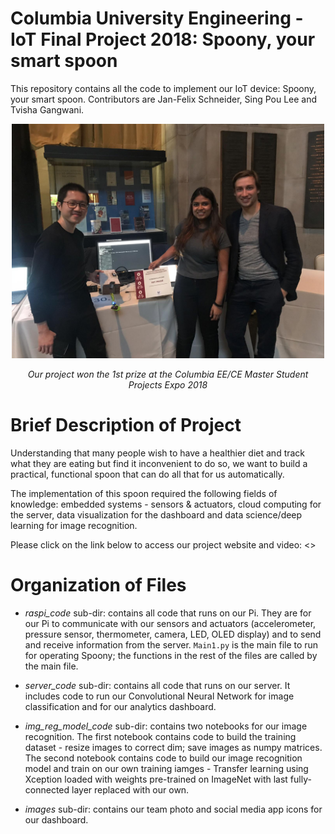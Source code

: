 # Columbia University Engineering - IoT Final Project 2018: Spoony, your smart spoon

This repository contains all the code to implement our IoT device:  Spoony, your smart spoon. Contributors are Jan-Felix Schneider, Sing Pou Lee and Tvisha Gangwani.

<p align="center"> 
<img src="images/prize.jpeg" alt="drawing" width="500"/>
</p>
<p align="center"><i>Our project won the 1st prize at the Columbia EE/CE Master Student Projects Expo 2018</i></p> 

# Brief Description of Project
Understanding that many people wish to have a healthier diet and track what they are eating but find it inconvenient to do so, we want to build a practical, functional spoon that can do all that for us automatically. 

The implementation of this spoon required the following fields of knowledge:  embedded systems - sensors & actuators, cloud computing for the server, data visualization for the dashboard and data science/deep learning for image recognition.  

Please click on the link below to access our project website and video:
<<to add url>>

# Organization of Files

* _raspi_code_ sub-dir: contains all code that runs on our Pi. They are for our Pi to communicate with our sensors and actuators (accelerometer, pressure sensor, thermometer, camera, LED, OLED display) and to send and receive information from the server. `Main1.py` is the main file to run for operating Spoony; the functions in the rest of the files are called by the main file.  

* _server_code_ sub-dir: contains all code that runs on our server. It includes code to run our Convolutional Neural Network for image  classification and for our analytics dashboard.

* _img_reg_model_code_ sub-dir: contains two notebooks for our image recognition. The first notebook contains code to build the  training dataset - resize images to correct dim; save images as numpy matrices. The second notebook contains code to build our image recognition model and train on our own training iamges - Transfer learning using Xception loaded with weights pre-trained on ImageNet with last fully-connected layer replaced with our own.

* _images_ sub-dir: contains our team photo and social media app icons for our dashboard.
